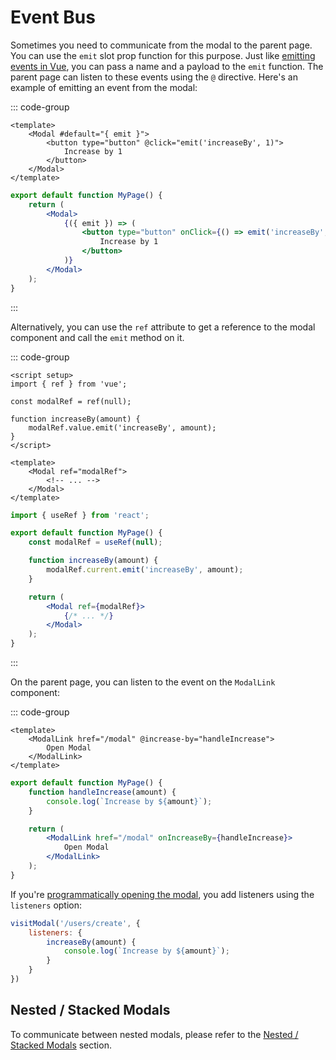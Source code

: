 # Event Bus

Sometimes you need to communicate from the modal to the parent page. You can use the `emit` slot prop function for this purpose. Just like [emitting events in Vue](https://vuejs.org/guide/components/events.html), you can pass a name and a payload to the `emit` function. The parent page can listen to these events using the `@` directive. Here's an example of emitting an event from the modal:

::: code-group

```vue [Vue]
<template>
    <Modal #default="{ emit }">
        <button type="button" @click="emit('increaseBy', 1)">
            Increase by 1
        </button>
    </Modal>
</template>
```

```jsx [React]
export default function MyPage() {
    return (
        <Modal>
            {({ emit }) => (
                <button type="button" onClick={() => emit('increaseBy', 1)}>
                    Increase by 1
                </button>
            )}
        </Modal>
    );
}
```

:::

Alternatively, you can use the `ref` attribute to get a reference to the modal component and call the `emit` method on it.

::: code-group

```vue [Vue]
<script setup>
import { ref } from 'vue';

const modalRef = ref(null);

function increaseBy(amount) {
    modalRef.value.emit('increaseBy', amount);
}
</script>

<template>
    <Modal ref="modalRef">
        <!-- ... -->
    </Modal>
</template>
```

```jsx [React]
import { useRef } from 'react';

export default function MyPage() {
    const modalRef = useRef(null);

    function increaseBy(amount) {
        modalRef.current.emit('increaseBy', amount);
    }

    return (
        <Modal ref={modalRef}>
            {/* ... */}
        </Modal>
    );
}
```

:::

On the parent page, you can listen to the event on the `ModalLink` component:

::: code-group

```vue [Vue]
<template>
    <ModalLink href="/modal" @increase-by="handleIncrease">
        Open Modal
    </ModalLink>
</template>
```

```jsx [React]
export default function MyPage() {
    function handleIncrease(amount) {
        console.log(`Increase by ${amount}`);
    }

    return (
        <ModalLink href="/modal" onIncreaseBy={handleIncrease}>
            Open Modal
        </ModalLink>
    );
}
```

If you're [programmatically opening the modal](/basic-usage.html#programmatic-usage), you add listeners using the `listeners` option:

```js
visitModal('/users/create', {
    listeners: {
        increaseBy(amount) {
            console.log(`Increase by ${amount}`);
        }
    }
})
```

## Nested / Stacked Modals

To communicate between nested modals, please refer to the [Nested / Stacked Modals](nested-stacked-modals.md) section.
